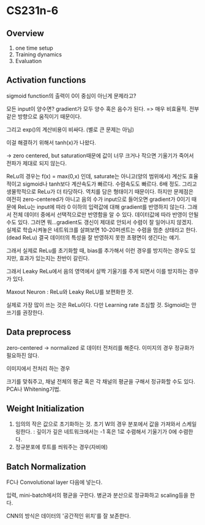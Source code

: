 # CS231n-6

## Overview

1. one time setup 
2. Training dynamics 
3. Evaluation

## Activation functions

sigmoid function의 출력이 0이 중심이 아닌게 문제라고?

모든 input이 양수면? gradient가 모두 양수 혹은 음수가 된다. => 매우 비효율적. 전부 같은 방향으로 움직이기 때문이다. 

그리고 exp()의 계산비용이 비싸다. (별로 큰 문제는 아님)



이걸 해결하기 위해서 tanh(x)가 나왔다.

-> zero centered, but saturation때문에 값이 너무 크거나 작으면 기울기가 죽어서 전파가 제대로 되지 않는다. 

ReLu의 경우는 f(x) = max(0,x) 인데, saturate는 아니고(양의 범위에서) 계산도 효율적이고 sigmoid나 tanh보다 계산속도가 빠르다. 수렴속도도 빠르다. 6배 정도. 그리고 생물학적으로 ReLu가 더 타당하다. 역치를 담은 형태이기 때문이다. 하지만 문제점은 여전히 zero-centered가 아니고 음의 수가 input으로 들어오면 gradient가 0이기 때문에 ReLu는 input에 따라 0 이하의 입력값에 대해 gradient를 반영하지 않는다. 그래서 전체 데이터 중에서 선택적으로만 반영함을 알 수 있다. 데이터값에 따라 반영이 안될 수도 있다. 그러면 뭐...gradient도 갱신이 제대로 안되서 수렴이 잘 일어나지 않겠지. 실제로 학습시켜놓은 네트워크를 살펴보면 10-20퍼센트는 수렴을 멈춘 상태라고 한다. (dead ReLu) 결국 데이터의 특성을 잘 반영하지 못한 초평면이 생긴다는 얘기. 

그래서 실제로 ReLu를 초기화할 때, bias를 추가해서 이런 경우를 방지하는 경우도 있지만, 효과가 있는지는 찬반이 갈린다. 

그래서 Leaky ReLu에서 음의 영역에서 살짝 기울기를 주게 되면서 이를 방지하는 경우가 있다.

Maxout Neuron : ReLu와 Leaky ReLU를 보편화한 것. 

실제로 가장 많이 쓰는 것은 ReLu이다. 다만 Learning rate 조심할 것. Sigmoid는 안 쓰기를 권장한다. 



## Data preprocess

zero-centered -> normalized 로 데이터 전처리를 해준다. 이미지의 경우 정규화가 필요하진 않다. 

이미지에서 전처리 하는 경우 

크기를 맞춰주고, 채널 전체의 평균 혹은 각 채널의 평균을 구해서 정규화할 수도 있다. 
PCA나 Whitening기법. 



## Weight Initialization



1. 임의의 작은 값으로 초기화하는 것. 초기 W의 경우 분포에서 값을 가져와서 스케일링한다. : 깊이가 깊은 네트워크에서는 -1 혹은 1로 수렴해서 기울기가 0에 수렴한다. 
2. 정규분포에 루트를 씌워주는 경우(자비에) 

## Batch Normalization

FC나 Convolutional layer 다음에 넣는다. 

입력, mini-batch에서의 평균을 구한다. 병균과 분산으로 정규화하고 scaling등을 한다. 

CNN의 방식은 데이터의 '공간적인 위치'를 잘 보존한다.